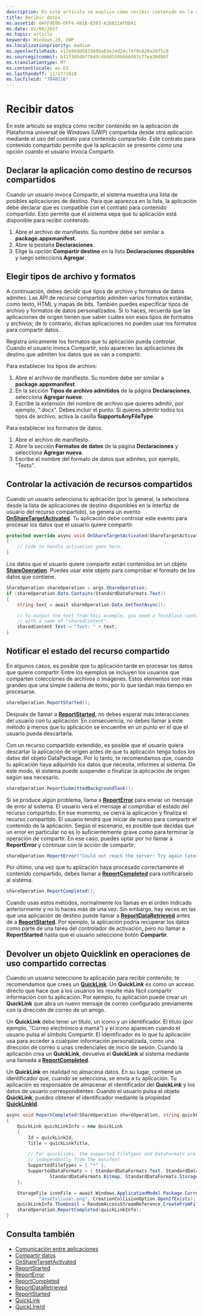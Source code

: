 ```yaml
---
description: En este artículo se explica cómo recibir contenido en la aplicación de Plataforma universal de Windows (UWP) compartida desde otra aplicación mediante el uso del contrato para contenido compartido. Este contrato para contenido compartido permite que la aplicación se presente como una opción cuando el usuario invoca Compartir.
title: Recibir datos
ms.assetid: 0AFF9E0D-DFF4-4018-B393-A26B11AFDB41
ms.date: 02/08/2017
ms.topic: article
keywords: Windows 10, UWP
ms.localizationpriority: medium
ms.openlocfilehash: e17b9ddd5833899a83e24d24c74f9c620a28f5c8
ms.sourcegitcommit: b11f305dbf7649c4b68550b666487c77ea30d98f
ms.translationtype: MT
ms.contentlocale: es-ES
ms.lasthandoff: 11/27/2018
ms.locfileid: "7840116"
---
```

# <a name="receive-data"></a>Recibir datos



En este artículo se explica cómo recibir contenido en la aplicación de Plataforma universal de Windows (UWP) compartida desde otra aplicación mediante el uso del contrato para contenido compartido. Este contrato para contenido compartido permite que la aplicación se presente como una opción cuando el usuario invoca Compartir.

## <a name="declare-your-app-as-a-share-target"></a>Declarar la aplicación como destino de recursos compartidos

Cuando un usuario invoca Compartir, el sistema muestra una lista de posibles aplicaciones de destino. Para que aparezca en la lista, la aplicación debe declarar que es compatible con el contrato para contenido compartido. Esto permite que el sistema sepa que tu aplicación está disponible para recibir contenido.

1.  Abre el archivo de manifiesto. Su nombre debe ser similar a **package.appxmanifest**.
2.  Abre la pestaña **Declaraciones**.
3.  Elige la opción **Compartir destino** en la lista **Declaraciones disponibles** y luego selecciona **Agregar**.

## <a name="choose-file-types-and-formats"></a>Elegir tipos de archivo y formatos

A continuación, debes decidir qué tipos de archivo y formatos de datos admites. Las API de recurso compartido admiten varios formatos estándar, como texto, HTML y mapas de bits. También puedes especificar tipos de archivo y formatos de datos personalizados. Si lo haces, recuerda que las aplicaciones de origen tienen que saber cuáles son esos tipos de formatos y archivos; de lo contrario, dichas aplicaciones no pueden usar los formatos para compartir datos.

Registra únicamente los formatos que tu aplicación pueda controlar. Cuando el usuario invoca Compartir, solo aparecen las aplicaciones de destino que admiten los datos que se van a compartir.

Para establecer los tipos de archivo:

1.  Abre el archivo de manifiesto. Su nombre debe ser similar a **package.appxmanifest**.
2.  En la sección **Tipos de archivo admitidos** de la página **Declaraciones**, selecciona **Agregar nuevo**.
3.  Escribe la extensión del nombre de archivo que quieres admitir, por ejemplo, ".docx". Debes incluir el punto. Si quieres admitir todos los tipos de archivo, activa la casilla **SupportsAnyFileType**.

Para establecer los formatos de datos:

1.  Abre el archivo de manifiesto.
2.  Abre la sección **Formatos de datos** de la página **Declaraciones** y selecciona **Agregar nueva**.
3.  Escribe el nombre del formato de datos que admites, por ejemplo, "Texto".

## <a name="handle-share-activation"></a>Controlar la activación de recursos compartidos

Cuando un usuario selecciona tu aplicación (por lo general, la selecciona desde la lista de aplicaciones de destino disponibles en la interfaz de usuario del recurso compartido), se genera un evento [**OnShareTargetActivated**](https://msdn.microsoft.com/library/windows/apps/Windows.UI.Xaml.Application.OnShareTargetActivated(Windows.ApplicationModel.Activation.ShareTargetActivatedEventArgs)). Tu aplicación debe controlar este evento para procesar los datos que el usuario quiere compartir.

<!-- For some reason, the snippets in this file are all inline in the WDCML topic. Suggest moving to VS project with rest of snippets. -->
```cs
protected override async void OnShareTargetActivated(ShareTargetActivatedEventArgs args)
{
    // Code to handle activation goes here. 
} 
```

Los datos que el usuario quiere compartir están contenidos en un objeto [**ShareOperation**](https://msdn.microsoft.com/library/windows/apps/Windows.ApplicationModel.DataTransfer.ShareTarget.ShareOperation). Puedes usar este objeto para comprobar el formato de los datos que contiene.

```cs
ShareOperation shareOperation = args.ShareOperation;
if (shareOperation.Data.Contains(StandardDataFormats.Text))
{
    string text = await shareOperation.Data.GetTextAsync();

    // To output the text from this example, you need a TextBlock control
    // with a name of "sharedContent".
    sharedContent.Text = "Text: " + text;
} 
```

## <a name="report-sharing-status"></a>Notificar el estado del recurso compartido

En algunos casos, es posible que tu aplicación tarde en procesar los datos que quiere compartir. Entre los ejemplos se incluyen los usuarios que comparten colecciones de archivos o imágenes. Estos elementos son más grandes que una simple cadena de texto, por lo que tardan más tiempo en procesarse.

```cs
shareOperation.ReportStarted(); 
```

Después de llamar a [**ReportStarted**](https://msdn.microsoft.com/library/windows/apps/Windows.ApplicationModel.DataTransfer.ShareTarget.ShareOperation.ReportStarted), no debes esperar más interacciones del usuario con tu aplicación. En consecuencia, no debes llamar a este método a menos que tu aplicación se encuentre en un punto en el que el usuario pueda descartarla.

Con un recurso compartido extendido, es posible que el usuario quiera descartar la aplicación de origen antes de que tu aplicación tenga todos los datos del objeto DataPackage. Por lo tanto, te recomendamos que, cuando tu aplicación haya adquirido los datos que necesita, informes al sistema. De este modo, el sistema puede suspender o finalizar la aplicación de origen según sea necesario.

```cs
shareOperation.ReportSubmittedBackgroundTask(); 
```

Si se produce algún problema, llama a [**ReportError**](https://msdn.microsoft.com/library/windows/apps/Windows.ApplicationModel.DataTransfer.ShareTarget.ShareOperation.ReportError(System.String)) para enviar un mensaje de error al sistema. El usuario verá el mensaje al comprobar el estado del recurso compartido. En ese momento, se cierra la aplicación y finaliza el recurso compartido. El usuario tendrá que iniciar de nuevo para compartir el contenido de la aplicación. Según el escenario, es posible que decidas que un error en particular no es lo suficientemente grave como para terminar la operación de compartir. En ese caso, puedes optar por no llamar a **ReportError** y continuar con la acción de compartir.

```cs
shareOperation.ReportError("Could not reach the server! Try again later."); 
```

Por último, una vez que tu aplicación haya procesado correctamente el contenido compartido, debes llamar a [**ReportCompleted**](https://msdn.microsoft.com/library/windows/apps/Windows.ApplicationModel.DataTransfer.ShareTarget.ShareOperation.ReportCompleted) para notificárselo al sistema.

```cs
shareOperation.ReportCompleted();
```

Cuando usas estos métodos, normalmente los llamas en el orden indicado anteriormente y no lo haces más de una vez. Sin embargo, hay veces en las que una aplicación de destino puede llamar a [**ReportDataRetrieved**](https://msdn.microsoft.com/library/windows/apps/Windows.ApplicationModel.DataTransfer.ShareTarget.ShareOperation.ReportDataRetrieved) antes de a [**ReportStarted**](https://msdn.microsoft.com/library/windows/apps/Windows.ApplicationModel.DataTransfer.ShareTarget.ShareOperation.ReportStarted). Por ejemplo, la aplicación podría recuperar los datos como parte de una tarea del controlador de activación, pero no llamar a **ReportStarted** hasta que el usuario seleccione botón **Compartir**.

## <a name="return-a-quicklink-if-sharing-was-successful"></a>Devolver un objeto Quicklink en operaciones de uso compartido correctas

Cuando un usuario seleccione tu aplicación para recibir contenido, te recomendamos que crees un [**QuickLink**](https://msdn.microsoft.com/library/windows/apps/Windows.ApplicationModel.DataTransfer.ShareTarget.QuickLink). Un **QuickLink** es como un acceso directo que hace que a los usuarios les resulte más fácil compartir información con tu aplicación. Por ejemplo, tu aplicación puede crear un **QuickLink** que abra un nuevo mensaje de correo configurado previamente con la dirección de correo de un amigo.

Un **QuickLink** debe tener un título, un icono y un identificador. El título (por ejemplo, "Correo electrónico a mamá") y el icono aparecen cuando el usuario pulsa el símbolo Compartir. El identificador es lo que tu aplicación usa para acceder a cualquier información personalizada, como una dirección de correo o unas credenciales de inicio de sesión. Cuando la aplicación crea un **QuickLink**, devuelve el **QuickLink** al sistema mediante una llamada a [**ReportCompleted**](https://msdn.microsoft.com/library/windows/apps/Windows.ApplicationModel.DataTransfer.ShareTarget.ShareOperation.ReportCompleted).

Un **QuickLink** en realidad no almacena datos. En su lugar, contiene un identificador que, cuando se selecciona, se envía a tu aplicación. Tu aplicación es responsable de almacenar el identificador del **QuickLink** y los datos de usuario correspondientes. Cuando el usuario pulsa el objeto **QuickLink**, puedes obtener el identificador mediante la propiedad [**QuickLinkId**](https://msdn.microsoft.com/library/windows/apps/Windows.ApplicationModel.DataTransfer.ShareTarget.ShareOperation.QuickLinkId).

```cs
async void ReportCompleted(ShareOperation shareOperation, string quickLinkId, string quickLinkTitle)
{
    QuickLink quickLinkInfo = new QuickLink
    {
        Id = quickLinkId,
        Title = quickLinkTitle,

        // For quicklinks, the supported FileTypes and DataFormats are set 
        // independently from the manifest
        SupportedFileTypes = { "*" },
        SupportedDataFormats = { StandardDataFormats.Text, StandardDataFormats.Uri, 
                StandardDataFormats.Bitmap, StandardDataFormats.StorageItems }
    };

    StorageFile iconFile = await Windows.ApplicationModel.Package.Current.InstalledLocation.CreateFileAsync(
            "assets\\user.png", CreationCollisionOption.OpenIfExists);
    quickLinkInfo.Thumbnail = RandomAccessStreamReference.CreateFromFile(iconFile);
    shareOperation.ReportCompleted(quickLinkInfo);
}
```

## <a name="see-also"></a>Consulta también 

* [Comunicación entre aplicaciones](index.md)
* [Compartir datos](share-data.md)
* [OnShareTargetActivated](https://msdn.microsoft.com/library/windows/apps/windows.ui.xaml.application.onsharetargetactivated.aspx)
* [ReportStarted](https://msdn.microsoft.com/library/windows/apps/windows.applicationmodel.datatransfer.sharetarget.shareoperation.reportstarted.aspx)
* [ReportError](https://msdn.microsoft.com/library/windows/apps/windows.applicationmodel.datatransfer.sharetarget.shareoperation.reporterror.aspx)
* [ReportCompleted](https://msdn.microsoft.com/library/windows/apps/windows.applicationmodel.datatransfer.sharetarget.shareoperation.reportcompleted.aspx)
* [ReportDataRetrieved](https://msdn.microsoft.com/library/windows/apps/windows.applicationmodel.datatransfer.sharetarget.shareoperation.reportdataretrieved.aspx)
* [ReportStarted](https://msdn.microsoft.com/library/windows/apps/windows.applicationmodel.datatransfer.sharetarget.shareoperation.reportstarted.aspx)
* [QuickLink](https://msdn.microsoft.com/library/windows/apps/windows.applicationmodel.datatransfer.sharetarget.quicklink.aspx)
* [QuickLInkId](https://msdn.microsoft.com/library/windows/apps/windows.applicationmodel.datatransfer.sharetarget.quicklink.id.aspx)
